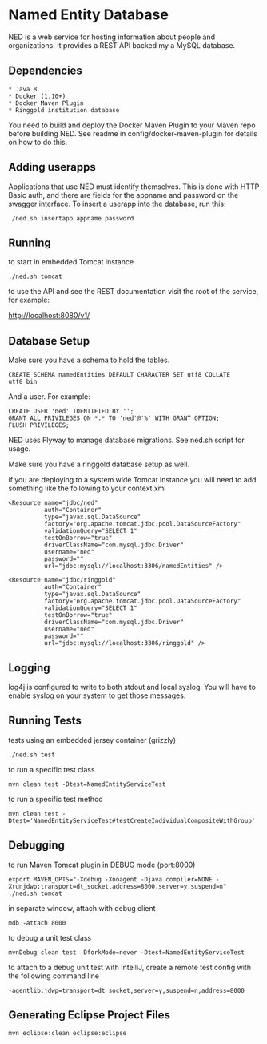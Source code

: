 Named Entity Database
=====================

NED is a web service for hosting information about people and organizations. It provides a REST API backed my a MySQL database.




Dependencies
------------
    * Java 8
    * Docker (1.10+)
    * Docker Maven Plugin
    * Ringgold institution database

You need to build and deploy the Docker Maven Plugin to your Maven repo before
building NED. See readme in config/docker-maven-plugin for details on how to do
this.

Adding userapps
---------------

Applications that use NED must identify themselves. This is done with HTTP Basic
auth, and there are fields for the appname and password on the swagger
interface. To insert a userapp into the database, run this:

    ./ned.sh insertapp appname password

Running
-------

to start in embedded Tomcat instance

    ./ned.sh tomcat
    
to use the API and see the REST documentation visit the root of the service, for example:

[http://localhost:8080/v1/](http://localhost:8080/v1/)
    
Database Setup
--------------

Make sure you have a schema to hold the tables. 

    CREATE SCHEMA namedEntities DEFAULT CHARACTER SET utf8 COLLATE utf8_bin

And a user. For example:
    
    CREATE USER 'ned' IDENTIFIED BY '';
    GRANT ALL PRIVILEGES ON *.* TO 'ned'@'%' WITH GRANT OPTION;
    FLUSH PRIVILEGES;

NED uses Flyway to manage database migrations. See ned.sh script for usage.

Make sure you have a ringgold database setup as well.

if you are deploying to a system wide Tomcat instance you will need to add something like the following to your context.xml

    <Resource name="jdbc/ned"
              auth="Container"
              type="javax.sql.DataSource"
              factory="org.apache.tomcat.jdbc.pool.DataSourceFactory"
              validationQuery="SELECT 1"
              testOnBorrow="true"
              driverClassName="com.mysql.jdbc.Driver"
              username="ned"
              password=""
              url="jdbc:mysql://localhost:3306/namedEntities" />
              
    <Resource name="jdbc/ringgold"
              auth="Container"
              type="javax.sql.DataSource"
              factory="org.apache.tomcat.jdbc.pool.DataSourceFactory"
              validationQuery="SELECT 1"
              testOnBorrow="true"
              driverClassName="com.mysql.jdbc.Driver"
              username="ned"
              password=""
              url="jdbc:mysql://localhost:3306/ringgold" />
              
Logging
-------

log4j is configured to write to both stdout and local syslog. You will have to enable syslog on your system to get those messages.

Running Tests
-------------

tests using an embedded jersey container (grizzly)

    ./ned.sh test

to run a specific test class

    mvn clean test -Dtest=NamedEntityServiceTest
    
to run a specific test method

    mvn clean test -Dtest='NamedEntityServiceTest#testCreateIndividualCompositeWithGroup'
    
Debugging
---------

to run Maven Tomcat plugin in DEBUG mode (port:8000)

    export MAVEN_OPTS="-Xdebug -Xnoagent -Djava.compiler=NONE -Xrunjdwp:transport=dt_socket,address=8000,server=y,suspend=n"
    ./ned.sh tomcat
    
in separate window, attach with debug client

    mdb -attach 8000
    
to debug a unit test class
    
    mvnDebug clean test -DforkMode=never -Dtest=NamedEntityServiceTest
    
to attach to a debug unit test with IntelliJ, create a remote test config with the following command line
    
    -agentlib:jdwp=transport=dt_socket,server=y,suspend=n,address=8000


Generating Eclipse Project Files
--------------------------------

    mvn eclipse:clean eclipse:eclipse
